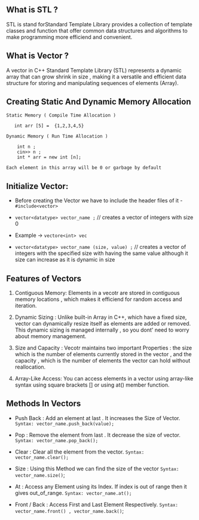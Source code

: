 ## What is STL ?

STL is stand forStandard Template Library provides a collection of template classes and function that offer common data structures and algorithms to make programming more efficiend and convenient.

## What is Vector ?

A vector in C++ Standard Template Library (STL) represents a dynamic array that can grow shrink in size , making it a versatile and efficient data structure for storing and manipulating sequences of elements (Array).

## Creating Static And Dynamic Memory Allocation

```
Static Memory ( Compile Time Allocation )

   int arr [5] =  {1,2,3,4,5}

Dynamic Memory ( Run Time Allocation )

    int n ;
    cin>> n ;
    int * arr = new int [n];

Each element in this array will be 0 or garbage by default
```

## Initialize Vector:

- Before creating the Vector we have to include the header files of it - `#include<vector>`
- `vector<datatype> vector_name ;` // creates a vector of integers with size 0

- Example -> `vectore<int> vec`

- `vector<datatype> vector_name (size, value) ;` // creates a vector of integers with the specified size with having the same value although it size can increase as it is dynamic in size


## Features of Vectors

1) Contiguous Memory: Elements in a vecotr are stored in contiguous memory locations , which makes it efficiend for random access and iteration.

2) Dynamic Sizing : Unlike built-in Array in C++, which have a fixed size, vector can dynamically resize itself as elements are added or removed. This dynamic sizing is managed internally , so you dont' need to worry about memory management.

3) Size and Capacity : Vecotr maintains two important Properties : the size which is the number of elements currently stored in the vector , and the capacity , which is the number of elements the vector can hold without reallocation.

4) Array-Like Access:  You can access elements in a vector using array-like syntax using square brackets [] or using  at() member function.


## Methods In Vectors

- Push Back : Add an element at last . It increases the Size of Vector.
  `Syntax: vector_name.push_back(value);`

- Pop : Remove the element from last . It decrease the size of vector.
  `Syntax: vector_name.pop_back();`

- Clear : Clear all the element from the vector.
  `Syntax: vector_name.clear();`

- Size : Using this Method we can find the size of the vector
  `Syntax: vector_name.size()`;

- At : Access any Element using its Index. If index is out of range then it gives out_of_range.
  `Syntax: vector_name.at();`

- Front / Back : Access First and Last Element Respectively.
`Syntax: vector_name.front() , vector_name.back()`;

